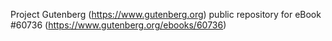 Project Gutenberg (https://www.gutenberg.org) public repository for
eBook #60736 (https://www.gutenberg.org/ebooks/60736)
